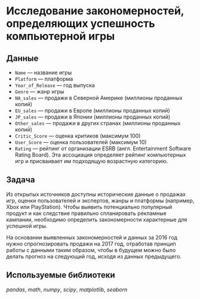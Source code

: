 # Исследование закономерностей, определяющих успешность компьютерной игры


## Данные

* `Name` — название игры
* `Platform` — платформа
* `Year_of_Release` — год выпуска
* `Genre` — жанр игры
* `NA_sales` — продажи в Северной Америке (миллионы проданных копий)
* `EU_sales` — продажи в Европе (миллионы проданных копий)
* `JP_sales` — продажи в Японии (миллионы проданных копий)
* `Other_sales` — продажи в других странах (миллионы проданных копий)
* `Critic_Score` — оценка критиков (максимум 100)
* `User_Score` — оценка пользователей (максимум 10)
* `Rating` — рейтинг от организации ESRB (англ. Entertainment Software Rating Board). Эта ассоциация определяет рейтинг компьютерных игр и присваивает им подходящую возрастную категорию.

## Задача

Из открытых источников доступны исторические данные о продажах игр, оценки пользователей и экспертов, жанры и платформы (например, Xbox или PlayStation). Чтобы выявить потенциально популярный продукт и как следствие правильно спланировать рекламные кампании, необходимо определить закономерности характерные для успешной игры. 

На основании выявленных закономерностей и данных за 2016 год нужно спрогнозировать продажи на 2017 год, отработав принцип работы с данными таким образом, чтобы в будущем можно было делать прогноз на следующий год, исходя из данных предыдущего. 

## Используемые библиотеки
*pandas*, *math*, *numpy*, *scipy*, *matplotlib*, *seaborn*
